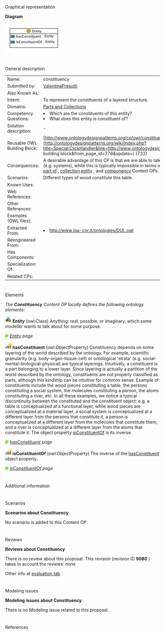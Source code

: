 # 

 Graphical representation



__Diagram__ 





[![Image:constituency.jpg](public/images/2/24/Constituency.jpg)](../Image/Constituency.jpg "Image:constituency.jpg")





# 

 General description




|  |  |
| --- | --- |
|  Name:  |  constituency  |
|  Submitted by:  | [ValentinaPresutti](../User/ValentinaPresutti "User:ValentinaPresutti")  |
|  Also Known As:  |  |
|  Intent:  |  To represent the constituents of a layered structure.  |
|  Domains:  | [Parts and Collections](../Community/Parts_and_Collections "Community:Parts and Collections")  |
|  Competency Questions:  | <li>       Which are the constituents of this entity?      </li><li>       What does this entity is constituent of?      </li> |
|  Solution description:  |  -  |
|  Reusable OWL Building Block:  | [http://www.ontologydesignpatterns.org/cp/owl/constituency.owl](http://ontologydesignpatterns.org/wiki/index.php?title=Special:ClickHandler&link=http://www.ontologydesignpatterns.org/cp/owl/constituency.owl&message=OWL building block&from_page_id=276&update=)  (732)  |
|  Consequences:  |  A desirable advantage of this CP is that we are able to talk e.g. of physical constituents of  non-physical objects (e.g. systems), while this is typically impossible in terms of parts. This Content OP has to be distinguished from [part of](../Submissions/PartOf "Submissions:PartOf")  , [collection entity](http://ontologydesignpatterns.org/wiki/index.php?title=Submissions:CollectionEntiy&action=edit&redlink=1 "Submissions:CollectionEntiy (not yet written)")  , and [componency](../Submissions/Componency "Submissions:Componency")  Content OPs.  |
|  Scenarios:  |  Different types of wood constitute this table.  |
|  Known Uses:  |  |
|  Web References:  |  |
|  Other References:  |  |
|  Examples (OWL files):  |  |
|  Extracted From:  | <li><a class="external free" href="http://www.loa-cnr.it/ontologies/DUL.owl" rel="nofollow" title="http://www.loa-cnr.it/ontologies/DUL.owl">        http://www.loa-cnr.it/ontologies/DUL.owl       </a></li> |
|  Reengineered From:  |  |
|  Has Components:  |  |
|  Specialization Of:  |  |
|  Related CPs:  |  |



  





# 

 Elements



_The
 __Constituency__ 
 Content OP locally defines the following ontology elements:_ 






[![Class](public/images/thumb/2/27/Class.gif/20px-Class.gif)](../Image/Class.gif "Class")
__Entity__ 
 (owl:Class) Anything: real, possible, or imaginary, which some modeller wants to talk about for some purpose.
 



[![](public/images/thumb/8/87/ArrowRight.gif/11px-ArrowRight.gif)](../Image/ArrowRight.gif "ArrowRight.gif")
_[Entity](../Submissions/Constituency/Entity "Submissions:Constituency/Entity") 
 page_ 




[![ObjectProperty](public/images/thumb/c/c3/ObjectProperty.gif/20px-ObjectProperty.gif)](../Image/ObjectProperty.gif "ObjectProperty")
__hasConstituent__ 
 (owl:ObjectProperty) Constituency depends on some layering of the world described by the ontology. 
For example, scientiﬁc granularity (e.g. body-organ-tissue-cell) or ontological 'strata' (e.g. social-mental-biological-physical) are typical layerings. Intuitively, a constituent is a part belonging to a lower 
layer. Since layering is actually a partition of the world described by the ontology, constituents are not properly classiﬁed as parts, although this kindship can be intuitive for common sense. Example of constituents include the wood pieces constituting a table, the persons constituting a social system, the 
molecules constituting a person, the atoms constituting a river, etc. In all these examples, we notice a typical discontinuity between the constituted and the constituent object: e.g. a table is conceptualized at a functional layer, while wood pieces are conceptualized at a material layer, a social system is 
conceptualized at a different layer from the persons that constitute it, a person is conceptualized at a different layer from the molecules that constitute them, and a river is conceptualized at a different layer from the atoms that constitute it. The object property
 [isConstituentOf](../Submissions/Constituency/isConstituentOf "Submissions:Constituency/isConstituentOf") 
 is its inverse.
 



[![](public/images/thumb/8/87/ArrowRight.gif/11px-ArrowRight.gif)](../Image/ArrowRight.gif "ArrowRight.gif")
_[hasConstituent](../Submissions/Constituency/hasConstituent "Submissions:Constituency/hasConstituent") 
 page_ 




[![ObjectProperty](public/images/thumb/c/c3/ObjectProperty.gif/20px-ObjectProperty.gif)](../Image/ObjectProperty.gif "ObjectProperty")
__isConstituentOf__ 
 (owl:ObjectProperty) The inverse of the
 [hasConstituent](../Submissions/Constituency/hasConstituent "Submissions:Constituency/hasConstituent") 
 object property.
 



[![](public/images/thumb/8/87/ArrowRight.gif/11px-ArrowRight.gif)](../Image/ArrowRight.gif "ArrowRight.gif")
_[isConstituentOf](../Submissions/Constituency/isConstituentOf "Submissions:Constituency/isConstituentOf") 
 page_ 


# 

 Additional information



# 

 Scenarios




__Scenarios about Constituency__ 


 No scenario is added to this Content OP.
 




# 

 Reviews




__Reviews about Constituency__ 


 There is no review about this proposal.
This revision (revision ID
 __9080__ 
 ) takes in account the reviews: none
 



 Other info at
 [evaluation tab](http://ontologydesignpatterns.org/wiki/index.php?title=Submissions:Constituency&action=evaluation "http://ontologydesignpatterns.org/wiki/index.php?title=Submissions:Constituency&action=evaluation") 





  





# 

 Modeling issues




__Modeling issues about Constituency__ 


 There is no Modeling issue related to this proposal.
 




  





# 

 References
